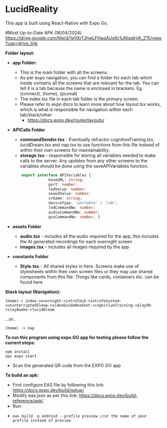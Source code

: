 # LucidReality
This app is built using React-Native with Expo Go.

#Most Up-to-Date APK (16/04/2024)
https://drive.google.com/file/d/1e1lXrTJhwLFHaqAUx6c1uNlxqkVA_Z15/view?usp=drive_link

**Folder layout:**
- **app Folder:**
	- This is the main folder with all the screens.
	- As per expo navigation, you can find a folder for each tab which inside contains all the screens that are relevant for the tab. You can tell it is a tab because the name is enclosed in brackets. Eg. (connect), (home), (journal)
	- The index.tsx file in each tab folder is the primary screen. 
	- Please refer to expo docs to learn more about how  _layout.tsx_ works, which is what is responsible for navigation within each tab/stack/other
		- https://docs.expo.dev/router/layouts/
- **APICalls Folder**
	- **commandSender.tsx** - Eventually refractor cognitiveTraining.tsx, lucidDream.tsx and nap.tsx to use functions from this file instead of within their own screens for maintainability.
	- **storage.tsx** - responsible for storing all variables needed to make calls to the server. Any updates from any other screens to the variables should be done using the saveAPIVariables function.
	```typescript
		export interface APIVariables { 
					baseURL: string; 
					port: number; 
					ledValue: number; 
					soundValue: number; 
					vrGame: string; 
					deviceType: 'portable' | 'lab'; 
					ledCommandNo: number; 
					audioCommandNo: number; 
					gvsCommandNo: number; }
	```

- **assets Folder**
	- **audio.tsx** - includes all the audio required for the app, this includes the AI generated recordings for each overnight screen
	- **images.tsx** - includes all images required by the app
- **constants Folder**
	- **Style.tsx** - All shared styles in here. Screens make use of stylesheets within their own screen files or they may use shared components from this file. Things like cards, containers etc. can be found here

**Stack layout (Navigation):**

	(home)-> index->overnight->introToLD->introToSystem->uninterruptedSleep->videoGuideHeadset->cognitiveTraining->playVR->stayAwake->lucidDream
		
  ...or..
  
	(home) -> nap

**To run this program using expo GO app for testing please follow the current steps:**
```
npm install
npx expo start
```
- Scan the generated QR code from the EXPO GO app

**To build an apk:**
- First configure EAS file by following this link: https://docs.expo.dev/build/setup/
- Modify eas.json as per this link: https://docs.expo.dev/build-reference/apk/
- Run:
-     eas build -p android --profile preview //or the name of your profile instead of preview

